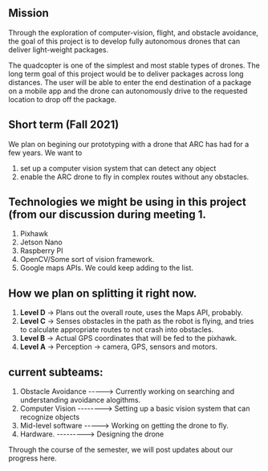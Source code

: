 ## Mission

Through the exploration of computer-vision, flight, and obstacle avoidance, the goal of this project is to develop fully autonomous drones that can deliver light-weight packages. 

The quadcopter is one of the simplest and most stable types of drones. The long term goal of this project would be to deliver packages across long distances. The user will be able to enter the end destination of a package on a mobile app and the drone can autonomously drive to the requested location to drop off the package. 

## Short term (Fall 2021)

We plan on begining our prototyping with a drone that ARC has had for a few years. We want to 
1) set up a computer vision system that can detect any object
2) enable the ARC drone to fly in complex routes without any obstacles. 


## Technologies we might be using in this project (from our discussion during meeting 1. 
1. Pixhawk
2. Jetson Nano
3. Raspberry PI
4. OpenCV/Some sort of vision framework. 
5. Google maps APIs. 
We could keep adding to the list.

## How we plan on splitting it right now.
1. **Level D** -> Plans out the overall route, uses the Maps API, probably. 
2. **Level C** -> Senses obstacles in the path as the robot is flying, and tries to calculate appropriate routes to not crash into obstacles.
3. **Level B** -> Actual GPS coordinates that will be fed to the pixhawk.
4. **Level A** -> Perception -> camera, GPS, sensors and motors.

## current subteams: 
1. Obstacle Avoidance -----> Currently working on searching and understanding avoidance alogithms. 
2. Computer Vision --------> Setting up a basic vision system that can recognize objects
3. Mid-level software -----> Working on getting the drone to fly. 
4. Hardware.      ---------> Designing the drone

Through the course of the semester, we will post updates about our progress here. 